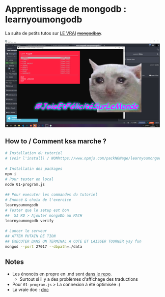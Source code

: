# Apprentissage de mongodb : learnyoumongodb

La suite de petits tutos sur [LE VRAI](https://github.com/evanlucas/learnyoumongo) ~~[mongodbay](https://www.npmjs.com/package/learnyoumongodb)~~.

![yay](./gné-fini.jpg)

## How to / Comment ksa marche ?

```bash
# Installation du tutoriel
# (voir l'install) / NONhttps://www.npmjs.com/packNONage/learnyoumongodb

# Installatin des packages
npm i
# Pour tester en local
node 01-program.js

## Pour executer les commandes du tutoriel
# Enoncé & choix de l'exercice
learnyoumongodb
# Tester que le setup est bon
##  SI KO > Ajouter mongoDb au PATH
learnyoumongodb verify

# Lancer le serveur 
## ATTEN PUTAIN DE TION
## EXECUTER DANS UN TERMINAL A COTE ET LAISSER TOURNER yay fun
mongod --port 27017 --dbpath=./data
```

## Notes

- Les énoncés en propre en .md sont [dans le repo](https://github.com/evanlucas/learnyoumongo/blob/master/exercises/find/problem.md).
  - Surtout si il y a des problèmes d'affichage des traductions
- Pour `01-program.js` > La connexion à été optimisée :)
- La vraie doc : [doc](http://mongodb.github.io/node-mongodb-native/3.6/api/)
